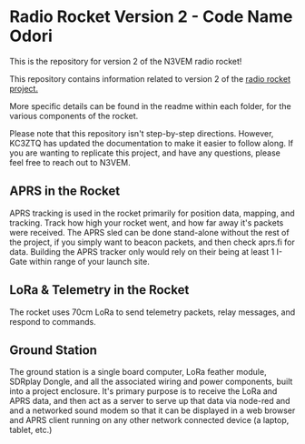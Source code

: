 # Radio Rocket Version 2 - Code Name Odori
This is the repository for version 2 of the N3VEM radio rocket!

This repository contains information related to version 2 of the [radio rocket project.](https://n3vem.com/rocket)

More specific details can be found in the readme within each folder, for the various components of the rocket.

Please note that this repository isn't step-by-step directions. However, KC3ZTQ has updated the documentation to make it easier to follow along. If you are wanting to replicate this project, and have any questions, please feel free to reach out to N3VEM.

## APRS in the Rocket
APRS tracking is used in the rocket primarily for position data, mapping, and tracking. Track how high your rocket went, and how far away it's packets were received. The APRS sled can be done stand-alone without the rest of the project, if you simply want to beacon packets, and then check aprs.fi for data. Building the APRS tracker only would rely on their being at least 1 I-Gate within range of your launch site.

## LoRa & Telemetry in the Rocket
The rocket uses 70cm LoRa to send telemetry packets, relay messages, and respond to commands.

## Ground Station
The ground station is a single board computer, LoRa feather module, SDRplay Dongle, and all the associated wiring and power components, built into a project enclosure. It's primary purpose is to receive the LoRa and APRS data, and then act as a server to serve up that data via node-red and and a networked sound modem so that it can be displayed in a web browser and APRS client running on any other network connected device (a laptop, tablet, etc.)

